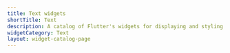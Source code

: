 ```yaml
---
title: Text widgets
shortTitle: Text
description: A catalog of Flutter's widgets for displaying and styling text.
widgetCategory: Text
layout: widget-catalog-page
---
```

